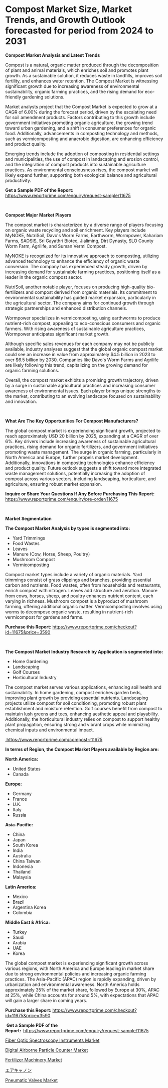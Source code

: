 <p><h1>Compost Market Size, Market Trends, and Growth Outlook forecasted for period from 2024 to 2031</h1></p><p><strong>Compost Market Analysis and Latest Trends</strong></p>
<p><p>Compost is a natural, organic matter produced through the decomposition of plant and animal materials, which enriches soil and promotes plant growth. As a sustainable solution, it reduces waste in landfills, improves soil fertility, and enhances water retention. The Compost Market is witnessing significant growth due to increasing awareness of environmental sustainability, organic farming practices, and the rising demand for eco-friendly gardening solutions.</p><p>Market analysts project that the Compost Market is expected to grow at a CAGR of 6.00% during the forecast period, driven by the escalating need for soil amendment products. Factors contributing to this growth include government initiatives promoting organic agriculture, the growing trend toward urban gardening, and a shift in consumer preferences for organic food. Additionally, advancements in composting technology and methods, such as vermicomposting and anaerobic digestion, are enhancing efficiency and product quality. </p><p>Emerging trends include the adoption of composting in residential settings and municipalities, the use of compost in landscaping and erosion control, and the integration of compost products into sustainable agriculture practices. As environmental consciousness rises, the compost market will likely expand further, supporting both ecological balance and agricultural productivity.</p></p>
<p><strong>Get a Sample PDF of the Report:&nbsp;</strong> <a href="https://www.reportprime.com/enquiry/request-sample/11675">https://www.reportprime.com/enquiry/request-sample/11675</a></p>
<p>&nbsp;</p>
<p><strong>Compost Major Market Players</strong></p>
<p><p>The compost market is characterized by a diverse range of players focusing on organic waste recycling and soil enrichment. Key players include MyNOKE, NutriSoil, Davo's Worm Farms, Earthworm, Wormpower, Kahariam Farms, SAOSIS, Sri Gayathri Biotec, Jialiming, Dirt Dynasty, SLO County Worm Farm, Agrilife, and Suman Vermi Compost.</p><p>MyNOKE is recognized for its innovative approach to composting, utilizing advanced technology to enhance the efficiency of organic waste conversion. The company has experienced steady growth, driven by increasing demand for sustainable farming practices, positioning itself as a leader in the organic compost sector.</p><p>NutriSoil, another notable player, focuses on producing high-quality bio-fertilizers and compost derived from organic materials. Its commitment to environmental sustainability has guided market expansion, particularly in the agricultural sector. The company aims for continued growth through strategic partnerships and enhanced distribution channels.</p><p>Wormpower specializes in vermicomposting, using earthworms to produce nutrient-rich compost, appealing to eco-conscious consumers and organic farmers. With rising awareness of sustainable agriculture practices, Wormpower anticipates significant market growth.</p><p>Although specific sales revenues for each company may not be publicly available, industry analyses suggest that the global organic compost market could see an increase in value from approximately $4.5 billion in 2023 to over $6.5 billion by 2030. Companies like Davo's Worm Farms and Agrilife are likely following this trend, capitalizing on the growing demand for organic farming solutions.</p><p>Overall, the compost market exhibits a promising growth trajectory, driven by a surge in sustainable agricultural practices and increasing consumer awareness of environmental issues. Each player brings unique strengths to the market, contributing to an evolving landscape focused on sustainability and innovation.</p></p>
<p>&nbsp;</p>
<p><strong>What Are The Key Opportunities For Compost Manufacturers?</strong></p>
<p><p>The global compost market is experiencing significant growth, projected to reach approximately USD 20 billion by 2025, expanding at a CAGR of over 6%. Key drivers include increasing awareness of sustainable agricultural practices, rising demand for organic fertilizers, and government initiatives promoting waste management. The surge in organic farming, particularly in North America and Europe, further propels market development. Additionally, innovations in composting technologies enhance efficiency and product quality. Future outlook suggests a shift toward more integrated waste management solutions, potentially increasing the adoption of compost across various sectors, including landscaping, horticulture, and agriculture, ensuring robust market expansion.</p></p>
<p><strong>Inquire or Share Your Questions If Any Before Purchasing This Report:</strong> <a href="https://www.reportprime.com/enquiry/pre-order/11675">https://www.reportprime.com/enquiry/pre-order/11675</a></p>
<p>&nbsp;</p>
<p><strong>Market Segmentation</strong></p>
<p><strong>The Compost Market Analysis by types is segmented into:</strong></p>
<p><ul><li>Yard Trimmings</li><li>Food Wastes</li><li>Leaves</li><li>Manure (Cow, Horse, Sheep, Poultry)</li><li>Mushroom Compost</li><li>Vermicomposting</li></ul></p>
<p><p>Compost market types include a variety of organic materials. Yard trimmings consist of grass clippings and branches, providing essential carbon and nutrients. Food wastes, often from households and restaurants, enrich compost with nitrogen. Leaves add structure and aeration. Manure from cows, horses, sheep, and poultry enhances nutrient content, each varying in richness. Mushroom compost is a byproduct of mushroom farming, offering additional organic matter. Vermicomposting involves using worms to decompose organic waste, resulting in nutrient-rich vermicompost for gardens and farms.</p></p>
<p><strong>Purchase this Report:&nbsp;</strong><a href="https://www.reportprime.com/checkout?id=11675&price=3590">https://www.reportprime.com/checkout?id=11675&price=3590</a></p>
<p>&nbsp;</p>
<p><strong>The Compost Market Industry Research by Application is segmented into:</strong></p>
<p><ul><li>Home Gardening</li><li>Landscaping</li><li>Golf Courses</li><li>Horticultural Industry</li></ul></p>
<p><p>The compost market serves various applications, enhancing soil health and sustainability. In home gardening, compost enriches garden beds, improving plant growth by providing essential nutrients. Landscaping projects utilize compost for soil conditioning, promoting robust plant establishment and moisture retention. Golf courses benefit from compost to maintain lush greens and tees, enhancing aesthetic appeal and playability. Additionally, the horticultural industry relies on compost to support healthy plant propagation, ensuring strong and vibrant crops while minimizing chemical inputs and environmental impact.</p></p>
<p><a href="https://www.reportprime.com/compost-r11675">&nbsp;https://www.reportprime.com/compost-r11675</a></p>
<p><strong>In terms of Region, the Compost Market Players available by Region are:</strong></p>
<p>
    <p> <strong> North America: </strong>
        <ul>
            <li>United States</li>
            <li>Canada</li>
        </ul>
        </p> 
    <p> <strong> Europe: </strong>
        <ul>
            <li>Germany</li>
            <li>France</li>
            <li>U.K.</li>
            <li>Italy</li>
            <li>Russia</li>
        </ul>
        </p> 
    <p> <strong> Asia-Pacific: </strong>
        <ul>
            <li>China</li>
            <li>Japan</li>
            <li>South Korea</li>
            <li>India</li>
            <li>Australia</li>
            <li>China Taiwan</li>
            <li>Indonesia</li>
            <li>Thailand</li>
            <li>Malaysia</li>
        </ul>
        </p> 
    <p> <strong> Latin America: </strong>
        <ul>
            <li>Mexico</li>
            <li>Brazil</li>
            <li>Argentina Korea</li>
            <li>Colombia</li>
        </ul>
        </p> 
    <p> <strong> Middle East & Africa: </strong>
        <ul>
            <li>Turkey</li>
            <li>Saudi</li>
            <li>Arabia</li>
            <li>UAE</li>
            <li>Korea</li>
        </ul>
    </p>
    </p>
<p><p>The global compost market is experiencing significant growth across various regions, with North America and Europe leading in market share due to strong environmental policies and increasing organic farming practices. The Asia-Pacific (APAC) region is rapidly expanding, driven by urbanization and environmental awareness. North America holds approximately 35% of the market share, followed by Europe at 30%, APAC at 25%, while China accounts for around 5%, with expectations that APAC will gain a larger share in coming years.</p></p>
<p><strong>Purchase this Report: </strong><a href="https://www.reportprime.com/checkout?id=11675&price=3590">https://www.reportprime.com/checkout?id=11675&price=3590</a></p>
<p>&nbsp;<strong>Get a Sample PDF of the Report:&nbsp;&nbsp;</strong><a href="https://www.reportprime.com/enquiry/request-sample/11675">https://www.reportprime.com/enquiry/request-sample/11675</a></p>
<p><strong></strong></p>
<p><p><a href="https://issuu.com/reportprime-2/docs/fiber-optic-spectroscopy-instrument_0b2e896d37c2ee">Fiber Optic Spectroscopy Instruments Market</a></p><p><a href="https://issuu.com/reportprime-2/docs/digital-airborne-particle-counter-m_f87c23785e782f">Digital Airborne Particle Counter Market</a></p><p><a href="https://medium.com/@lucas.russell0876/evaluating-global-fertilizer-machinery-market-trends-and-growth-opportunities-by-region-type-3dee52dd9258">Fertilizer Machinery Market</a></p><p><a href="https://medium.com/@edmondg3yrtreenfelder8956/%E3%82%A8%E3%82%A2%E3%82%AD%E3%83%A3%E3%83%8E%E3%83%B3%E5%B8%82%E5%A0%B4%E3%81%AE%E9%9D%A9%E5%91%BD-2024%E5%B9%B4-2031%E5%B9%B4-%E6%AC%A1%E3%81%AE%E5%8D%81%E5%B9%B4%E3%82%92%E5%BD%A2%E4%BD%9C%E3%82%8B%E5%B8%82%E5%A0%B4%E5%8B%95%E5%90%91-ebc92e838581">エアキャノン</a></p><p><a href="https://medium.com/@lucas.russell0876/global-pneumatic-valves-market-trends-insights-into-growth-opportunities-and-challenges-forecasted-ee1c135b5ad4">Pneumatic Valves Market</a></p></p>